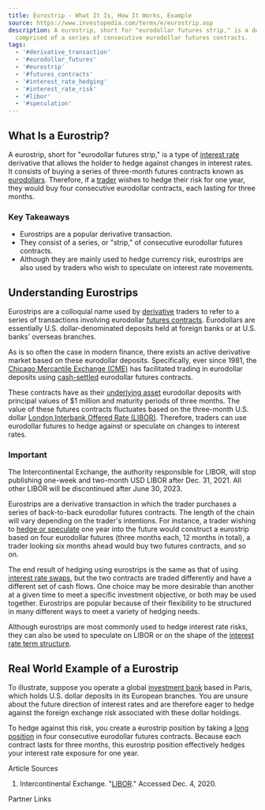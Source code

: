 ```yaml
---
title: Eurostrip - What It Is, How It Works, Example
source: https://www.investopedia.com/terms/e/eurostrip.asp
description: A eurostrip, short for "eurodollar futures strip," is a derivative transaction
  comprised of a series of consecutive eurodollar futures contracts.
tags:
  - '#derivative_transaction'
  - '#eurodollar_futures'
  - '#eurostrip'
  - '#futures_contracts'
  - '#interest_rate_hedging'
  - '#interest_rate_risk'
  - '#libor'
  - '#speculation'
---
```

## What Is a Eurostrip?

A eurostrip, short for "eurodollar futures strip," is a type of [interest rate](https://www.investopedia.com/terms/i/interestrate.asp) derivative that allows the holder to hedge against changes in interest rates. It consists of buying a series of three-month futures contracts known as [eurodollars](https://www.investopedia.com/terms/e/eurodollar.asp). Therefore, if a [trader](https://www.investopedia.com/terms/t/trader.asp) wishes to hedge their risk for one year, they would buy four consecutive eurodollar contracts, each lasting for three months.

### Key Takeaways

- Eurostrips are a popular derivative transaction.
- They consist of a series, or "strip," of consecutive eurodollar futures contracts.
- Although they are mainly used to hedge currency risk, eurostrips are also used by traders who wish to speculate on interest rate movements.

## Understanding Eurostrips

Eurostrips are a colloquial name used by [derivative](https://www.investopedia.com/terms/d/derivative.asp) traders to refer to a series of transactions involving eurodollar [futures contracts](https://www.investopedia.com/terms/f/futurescontract.asp). Eurodollars are essentially U.S. dollar-denominated deposits held at foreign banks or at U.S. banks' overseas branches.

As is so often the case in modern finance, there exists an active derivative market based on these eurodollar deposits. Specifically, ever since 1981, the [Chicago Mercantile Exchange (CME)](https://www.investopedia.com/terms/c/cme.asp) has facilitated trading in eurodollar deposits using [cash-settled](https://www.investopedia.com/terms/c/cashsettlement.asp) eurodollar futures contracts.

These contracts have as their [underlying asset](https://www.investopedia.com/terms/u/underlying.asp) eurodollar deposits with principal values of $1 million and maturity periods of three months. The value of these futures contracts fluctuates based on the three-month U.S. dollar [London Interbank Offered Rate (LIBOR)](https://www.investopedia.com/terms/l/libor.asp). Therefore, traders can use eurodollar futures to hedge against or speculate on changes to interest rates.

### Important

The Intercontinental Exchange, the authority responsible for LIBOR, will stop publishing one-week and two-month USD LIBOR after Dec. 31, 2021. All other LIBOR will be discontinued after June 30, 2023.

Eurostrips are a derivative transaction in which the trader purchases a series of back-to-back eurodollar futures contracts. The length of the chain will vary depending on the trader's intentions. For instance, a trader wishing to [hedge or speculate](https://www.investopedia.com/ask/answers/difference-between-hedging-and-speculation/) one year into the future would construct a eurostrip based on four eurodollar futures (three months each, 12 months in total), a trader looking six months ahead would buy two futures contracts, and so on.

The end result of hedging using eurostrips is the same as that of using [interest rate swaps](https://www.investopedia.com/terms/i/interestrateswap.asp), but the two contracts are traded differently and have a different set of cash flows. One choice may be more desirable than another at a given time to meet a specific investment objective, or both may be used together. Eurostrips are popular because of their flexibility to be structured in many different ways to meet a variety of hedging needs.

Although eurostrips are most commonly used to hedge interest rate risks, they can also be used to speculate on LIBOR or on the shape of the [interest rate term structure](https://www.investopedia.com/terms/t/termstructure.asp).

## Real World Example of a Eurostrip

To illustrate, suppose you operate a global [investment bank](https://www.investopedia.com/terms/i/investment-banking.asp) based in Paris, which holds U.S. dollar deposits in its European branches. You are unsure about the future direction of interest rates and are therefore eager to hedge against the foreign exchange risk associated with these dollar holdings.

To hedge against this risk, you create a eurostrip position by taking a [long position](https://www.investopedia.com/terms/l/long.asp) in four consecutive eurodollar futures contracts. Because each contract lasts for three months, this eurostrip position effectively hedges your interest rate exposure for one year.

Article Sources

1. Intercontinental Exchange. "[LIBOR](https://www.theice.com/iba/libor)." Accessed Dec. 4, 2020.

Partner Links